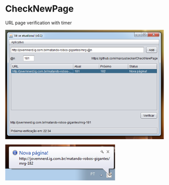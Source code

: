 # CheckNewPage

URL page verification with timer

![Application](https://github.com/marcusbecker/CheckNewPage/blob/master/images/01.png)

![Notification](https://github.com/marcusbecker/CheckNewPage/blob/master/images/02.png)
